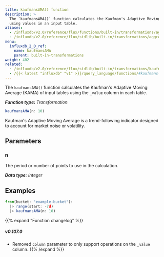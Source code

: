 ```yaml
---
title: kaufmansAMA() function
description: >
  The `kaufmansAMA()` function calculates the Kaufman's Adaptive Moving Average (KAMA)
  using values in an input table.
aliases:
  - /influxdb/v2.0/reference/flux/functions/built-in/transformations/aggregates/kaufmansama/
  - /influxdb/v2.0/reference/flux/stdlib/built-in/transformations/aggregates/kaufmansama/
menu:
  influxdb_2_0_ref:
    name: kaufmansAMA
    parent: built-in-transformations
weight: 402
related:
  - /influxdb/v2.0/reference/flux/stdlib/built-in/transformations/kaufmanser/
  - /{{< latest "influxdb" "v1" >}}/query_language/functions/#kaufmans-adaptive-moving-average, InfluxQL KAUFMANS_ADAPTIVE_MOVING_AVERAGE()
---
```


The `kaufmansAMA()` function calculates the Kaufman's Adaptive Moving Average (KAMA)
of input tables using the `_value` column in each table.

_**Function type:** Transformation_

```js
kaufmansAMA(n: 10)
```

Kaufman's Adaptive Moving Average is a trend-following indicator designed to account
for market noise or volatility.

## Parameters

### n
The period or number of points to use in the calculation.

_**Data type:** Integer_

## Examples
```js
from(bucket: "example-bucket"):
  |> range(start: -7d)
  |> kaufmansAMA(n: 10)
```

{{% expand "Function changelog" %}}
##### v0.107.0
- Removed `column` parameter to only support operations on the `_value` column.
{{% /expand %}}
